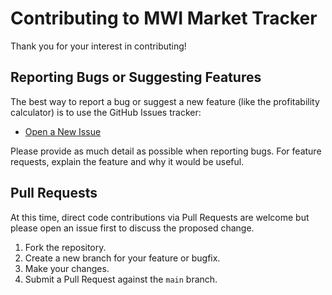 # Contributing to MWI Market Tracker

Thank you for your interest in contributing!

## Reporting Bugs or Suggesting Features

The best way to report a bug or suggest a new feature (like the profitability calculator) is to use the GitHub Issues tracker:

* [Open a New Issue](https://github.com/SporkSlinger/market-tracker-mwi/issues/new)

Please provide as much detail as possible when reporting bugs. For feature requests, explain the feature and why it would be useful.

## Pull Requests

At this time, direct code contributions via Pull Requests are welcome but please open an issue first to discuss the proposed change.

1.  Fork the repository.
2.  Create a new branch for your feature or bugfix.
3.  Make your changes.
4.  Submit a Pull Request against the `main` branch.
